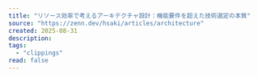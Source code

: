 ```yaml
---
title: "リソース効率で考えるアーキテクチャ設計：機能要件を超えた技術選定の本質"
source: "https://zenn.dev/hsaki/articles/architecture"
created: 2025-08-31
description:
tags:
  - "clippings"
read: false
---
```

